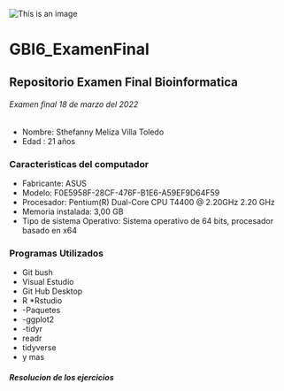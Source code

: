 ![This is an image](https://upload.wikimedia.org/wikipedia/commons/f/fc/Logo-ikiam-.png)
# GBI6_ExamenFinal
## Repositorio Examen Final Bioinformatica
###### Examen final 18 de marzo del 2022
* Nombre: Sthefanny Meliza Villa Toledo
* Edad : 21 años
### Caracteristicas del computador
* Fabricante: ASUS
* Modelo: F0E5958F-28CF-476F-B1E6-A59EF9D64F59
* Procesador: Pentium(R) Dual-Core CPU       T4400  @ 2.20GHz   2.20 GHz
* Memoria instalada: 3,00 GB
* Tipo de sistema Operativo: Sistema operativo de 64 bits, procesador basado en x64
### Programas Utilizados
* Git bush
* Visual Estudio 
* Git Hub Desktop
* R
*Rstudio
* -Paquetes
* -ggplot2
* -tidyr
* readr
* tidyverse
* y mas 
##### Resolucion de los ejercicios

